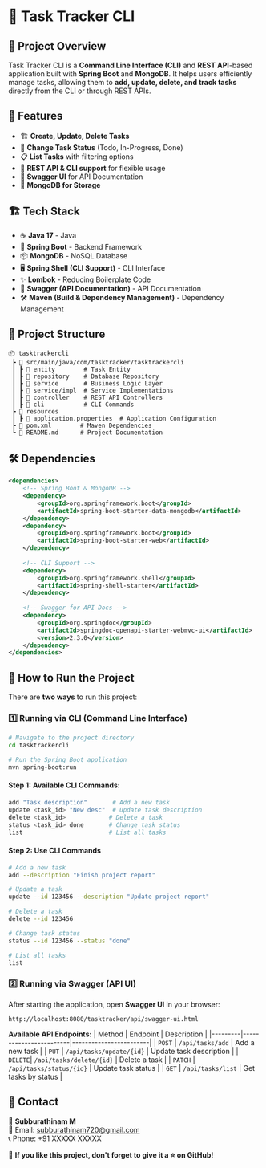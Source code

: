 # 📝 Task Tracker CLI

## 🚀 Project Overview
Task Tracker CLI is a **Command Line Interface (CLI)** and **REST API**-based application built with **Spring Boot** and **MongoDB**. It helps users efficiently manage tasks, allowing them to **add, update, delete, and track tasks** directly from the CLI or through REST APIs.

## 🎯 Features
- 🏗️ **Create, Update, Delete Tasks**
- 🔄 **Change Task Status** (Todo, In-Progress, Done)
- 📋 **List Tasks** with filtering options
- 📡 **REST API & CLI support** for flexible usage
- 📜 **Swagger UI** for API Documentation
- 🌿 **MongoDB for Storage**  


## 🏗️ Tech Stack
- ☕ **Java 17** - Java                                          
- 🌱 **Spring Boot** - Backend Framework  
- 📦 **MongoDB** - NoSQL Database  
- 🖥️ **Spring Shell (CLI Support)** - CLI Interface  
- ✨ **Lombok** - Reducing Boilerplate Code  
- 📜 **Swagger (API Documentation)** - API Documentation  
- 🛠️ **Maven (Build & Dependency Management)** - Dependency Management  

## 📂 Project Structure
```
📦 tasktrackercli
 ┣ 📂 src/main/java/com/tasktracker/tasktrackercli
 ┃ ┣ 📂 entity        # Task Entity
 ┃ ┣ 📂 repository    # Database Repository
 ┃ ┣ 📂 service       # Business Logic Layer
 ┃ ┣ 📂 service/impl  # Service Implementations
 ┃ ┣ 📂 controller    # REST API Controllers
 ┃ ┣ 📂 cli           # CLI Commands
 ┣ 📂 resources
 ┃ ┣ 📜 application.properties  # Application Configuration
 ┣ 📜 pom.xml        # Maven Dependencies
 ┗ 📜 README.md      # Project Documentation
```

## 🛠️ Dependencies
```xml
<dependencies>
    <!-- Spring Boot & MongoDB -->
    <dependency>
        <groupId>org.springframework.boot</groupId>
        <artifactId>spring-boot-starter-data-mongodb</artifactId>
    </dependency>
    <dependency>
        <groupId>org.springframework.boot</groupId>
        <artifactId>spring-boot-starter-web</artifactId>
    </dependency>
    
    <!-- CLI Support -->
    <dependency>
        <groupId>org.springframework.shell</groupId>
        <artifactId>spring-shell-starter</artifactId>
    </dependency>
    
    <!-- Swagger for API Docs -->
    <dependency>
        <groupId>org.springdoc</groupId>
        <artifactId>springdoc-openapi-starter-webmvc-ui</artifactId>
        <version>2.3.0</version>
    </dependency>
</dependencies>
```

## 🚀 How to Run the Project
There are **two ways** to run this project:
### 1️⃣ Running via CLI (Command Line Interface)
```sh
# Navigate to the project directory
cd tasktrackercli

# Run the Spring Boot application
mvn spring-boot:run
```
#### **Step 1: Available CLI Commands:**
```sh
add "Task description"       # Add a new task
update <task_id> "New desc"  # Update task description
delete <task_id>            # Delete a task
status <task_id> done       # Change task status
list                        # List all tasks
```

#### **Step 2: Use CLI Commands**
```bash
# Add a new task
add --description "Finish project report"

# Update a task
update --id 123456 --description "Update project report"

# Delete a task
delete --id 123456

# Change task status
status --id 123456 --status "done"

# List all tasks
list
```

### 2️⃣ Running via Swagger (API UI)
After starting the application, open **Swagger UI** in your browser:
```
http://localhost:8080/tasktracker/api/swagger-ui.html
```
**Available API Endpoints:**
| Method  | Endpoint               | Description            |
|---------|------------------------|------------------------|
| `POST`  | `/api/tasks/add`       | Add a new task        |
| `PUT`   | `/api/tasks/update/{id}` | Update task description |
| `DELETE`| `/api/tasks/delete/{id}` | Delete a task         |
| `PATCH` | `/api/tasks/status/{id}` | Update task status    |
| `GET`   | `/api/tasks/list`      | Get tasks by status   |

## 📧 Contact
👤 **Subburathinam M**  
📩 Email: [subburathinam720@gmail.com](mailto:subburathinam720@gmail.com)  
📞 Phone: +91 XXXXX XXXXX  

🌟 **If you like this project, don't forget to give it a ⭐ on GitHub!**

